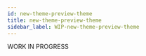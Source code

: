```yaml
---
id: new-theme-preview-theme
title: new-theme-preview-theme
sidebar_label: WIP-new-theme-preview-theme
---
```



WORK IN PROGRESS
        